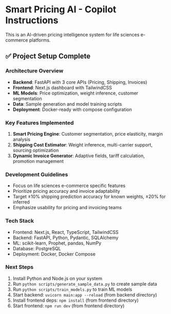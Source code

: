 # Smart Pricing AI - Copilot Instructions

This is an AI-driven pricing intelligence system for life sciences e-commerce platforms.

## ✅ Project Setup Complete

### Architecture Overview
- **Backend**: FastAPI with 3 core APIs (Pricing, Shipping, Invoices)
- **Frontend**: Next.js dashboard with TailwindCSS
- **ML Models**: Price optimization, weight inference, customer segmentation
- **Data**: Sample generation and model training scripts
- **Deployment**: Docker-ready with compose configuration

### Key Features Implemented
1. **Smart Pricing Engine**: Customer segmentation, price elasticity, margin analysis
2. **Shipping Cost Estimator**: Weight inference, multi-carrier support, sourcing optimization
3. **Dynamic Invoice Generator**: Adaptive fields, tariff calculation, promotion management

### Development Guidelines
- Focus on life sciences e-commerce specific features
- Prioritize pricing accuracy and invoice adaptability
- Target ±10% shipping prediction accuracy for known weights, ±20% for inferred
- Emphasize usability for pricing and invoicing teams

### Tech Stack
- Frontend: Next.js, React, TypeScript, TailwindCSS
- Backend: FastAPI, Python, Pydantic, SQLAlchemy
- ML: scikit-learn, Prophet, pandas, NumPy
- Database: PostgreSQL
- Deployment: Docker, Docker Compose

### Next Steps
1. Install Python and Node.js on your system
2. Run `python scripts/generate_sample_data.py` to create sample data
3. Run `python scripts/train_models.py` to train ML models
4. Start backend: `uvicorn main:app --reload` (from backend directory)
5. Install frontend deps: `npm install` (from frontend directory)
6. Start frontend: `npm run dev` (from frontend directory)
